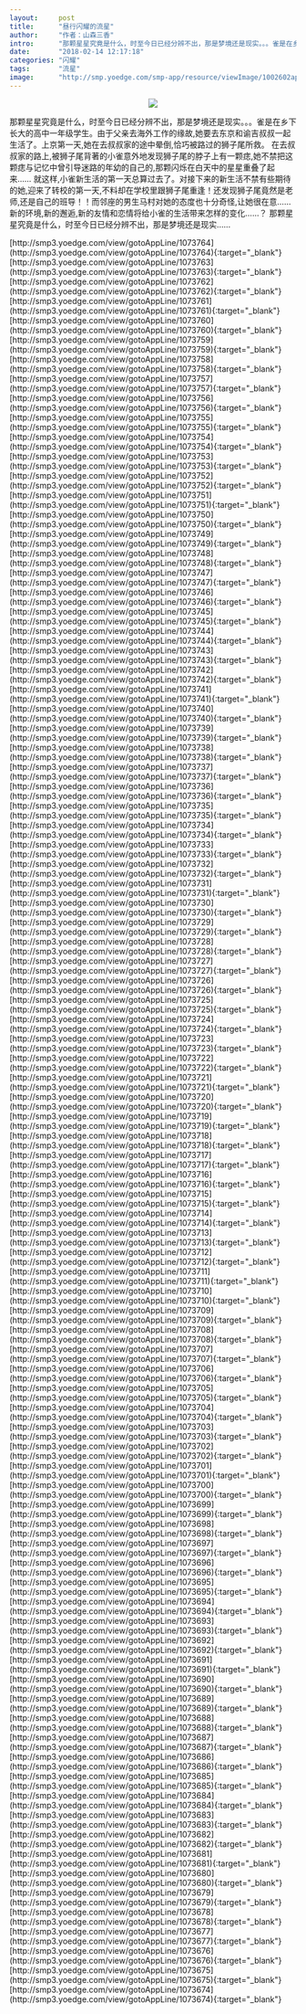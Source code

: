 ```yaml
---
layout:     post
title:      "昼行闪耀的流星"
author:     "作者：山森三香"
intro:      "那颗星星究竟是什么，时至今日已经分辨不出，那是梦境还是现实。。。雀是在乡下长大的高中一年级学生。由于父亲去海外工作的缘故,她要去东京和谕吉叔叔一起生活了。上京第一天,她在去叔叔家的途中晕倒,恰巧被路过的狮子尾所救。 在去叔叔家的路上,被狮子尾背著的小雀意外地发现狮子尾的脖子上有一颗痣,她不禁把这颗痣与记忆中曾引导迷路的年幼的自己的,那颗闪烁在白天中的星星重叠了起来…… 就这样,小雀新生活的第一天总算过去了。对接下来的新生活不禁有些期待的她,迎来了转校的第一天,不料却在学校里跟狮子尾重逢！还发现狮子尾竟然是老师,还是自己的班导！！而邻座的男生马村对她的态度也十分奇怪,让她很在意…… 新的环境,新的邂逅,新的友情和恋情将给小雀的生活带来怎样的变化……？ 那颗星星究竟是什么，时至今日已经分辨不出，那是梦境还是现实……"
date:       "2018-02-14 12:17:18"
categories: "闪耀"
tags:       "流星"
image:      "http://smp.yoedge.com/smp-app/resource/viewImage/1002602appline.png"
---
```

<div style="text-align: center">
<p><img src="http://smp.yoedge.com/smp-app/resource/viewImage/1002602appline.png"/></p>
</div>
<p class="post-meta">
<span>那颗星星究竟是什么，时至今日已经分辨不出，那是梦境还是现实。。。雀是在乡下长大的高中一年级学生。由于父亲去海外工作的缘故,她要去东京和谕吉叔叔一起生活了。上京第一天,她在去叔叔家的途中晕倒,恰巧被路过的狮子尾所救。 在去叔叔家的路上,被狮子尾背著的小雀意外地发现狮子尾的脖子上有一颗痣,她不禁把这颗痣与记忆中曾引导迷路的年幼的自己的,那颗闪烁在白天中的星星重叠了起来…… 就这样,小雀新生活的第一天总算过去了。对接下来的新生活不禁有些期待的她,迎来了转校的第一天,不料却在学校里跟狮子尾重逢！还发现狮子尾竟然是老师,还是自己的班导！！而邻座的男生马村对她的态度也十分奇怪,让她很在意…… 新的环境,新的邂逅,新的友情和恋情将给小雀的生活带来怎样的变化……？ 那颗星星究竟是什么，时至今日已经分辨不出，那是梦境还是现实……</span>
</p>
[http://smp3.yoedge.com/view/gotoAppLine/1073764](http://smp3.yoedge.com/view/gotoAppLine/1073764){:target="_blank"}
[http://smp3.yoedge.com/view/gotoAppLine/1073763](http://smp3.yoedge.com/view/gotoAppLine/1073763){:target="_blank"}
[http://smp3.yoedge.com/view/gotoAppLine/1073762](http://smp3.yoedge.com/view/gotoAppLine/1073762){:target="_blank"}
[http://smp3.yoedge.com/view/gotoAppLine/1073761](http://smp3.yoedge.com/view/gotoAppLine/1073761){:target="_blank"}
[http://smp3.yoedge.com/view/gotoAppLine/1073760](http://smp3.yoedge.com/view/gotoAppLine/1073760){:target="_blank"}
[http://smp3.yoedge.com/view/gotoAppLine/1073759](http://smp3.yoedge.com/view/gotoAppLine/1073759){:target="_blank"}
[http://smp3.yoedge.com/view/gotoAppLine/1073758](http://smp3.yoedge.com/view/gotoAppLine/1073758){:target="_blank"}
[http://smp3.yoedge.com/view/gotoAppLine/1073757](http://smp3.yoedge.com/view/gotoAppLine/1073757){:target="_blank"}
[http://smp3.yoedge.com/view/gotoAppLine/1073756](http://smp3.yoedge.com/view/gotoAppLine/1073756){:target="_blank"}
[http://smp3.yoedge.com/view/gotoAppLine/1073755](http://smp3.yoedge.com/view/gotoAppLine/1073755){:target="_blank"}
[http://smp3.yoedge.com/view/gotoAppLine/1073754](http://smp3.yoedge.com/view/gotoAppLine/1073754){:target="_blank"}
[http://smp3.yoedge.com/view/gotoAppLine/1073753](http://smp3.yoedge.com/view/gotoAppLine/1073753){:target="_blank"}
[http://smp3.yoedge.com/view/gotoAppLine/1073752](http://smp3.yoedge.com/view/gotoAppLine/1073752){:target="_blank"}
[http://smp3.yoedge.com/view/gotoAppLine/1073751](http://smp3.yoedge.com/view/gotoAppLine/1073751){:target="_blank"}
[http://smp3.yoedge.com/view/gotoAppLine/1073750](http://smp3.yoedge.com/view/gotoAppLine/1073750){:target="_blank"}
[http://smp3.yoedge.com/view/gotoAppLine/1073749](http://smp3.yoedge.com/view/gotoAppLine/1073749){:target="_blank"}
[http://smp3.yoedge.com/view/gotoAppLine/1073748](http://smp3.yoedge.com/view/gotoAppLine/1073748){:target="_blank"}
[http://smp3.yoedge.com/view/gotoAppLine/1073747](http://smp3.yoedge.com/view/gotoAppLine/1073747){:target="_blank"}
[http://smp3.yoedge.com/view/gotoAppLine/1073746](http://smp3.yoedge.com/view/gotoAppLine/1073746){:target="_blank"}
[http://smp3.yoedge.com/view/gotoAppLine/1073745](http://smp3.yoedge.com/view/gotoAppLine/1073745){:target="_blank"}
[http://smp3.yoedge.com/view/gotoAppLine/1073744](http://smp3.yoedge.com/view/gotoAppLine/1073744){:target="_blank"}
[http://smp3.yoedge.com/view/gotoAppLine/1073743](http://smp3.yoedge.com/view/gotoAppLine/1073743){:target="_blank"}
[http://smp3.yoedge.com/view/gotoAppLine/1073742](http://smp3.yoedge.com/view/gotoAppLine/1073742){:target="_blank"}
[http://smp3.yoedge.com/view/gotoAppLine/1073741](http://smp3.yoedge.com/view/gotoAppLine/1073741){:target="_blank"}
[http://smp3.yoedge.com/view/gotoAppLine/1073740](http://smp3.yoedge.com/view/gotoAppLine/1073740){:target="_blank"}
[http://smp3.yoedge.com/view/gotoAppLine/1073739](http://smp3.yoedge.com/view/gotoAppLine/1073739){:target="_blank"}
[http://smp3.yoedge.com/view/gotoAppLine/1073738](http://smp3.yoedge.com/view/gotoAppLine/1073738){:target="_blank"}
[http://smp3.yoedge.com/view/gotoAppLine/1073737](http://smp3.yoedge.com/view/gotoAppLine/1073737){:target="_blank"}
[http://smp3.yoedge.com/view/gotoAppLine/1073736](http://smp3.yoedge.com/view/gotoAppLine/1073736){:target="_blank"}
[http://smp3.yoedge.com/view/gotoAppLine/1073735](http://smp3.yoedge.com/view/gotoAppLine/1073735){:target="_blank"}
[http://smp3.yoedge.com/view/gotoAppLine/1073734](http://smp3.yoedge.com/view/gotoAppLine/1073734){:target="_blank"}
[http://smp3.yoedge.com/view/gotoAppLine/1073733](http://smp3.yoedge.com/view/gotoAppLine/1073733){:target="_blank"}
[http://smp3.yoedge.com/view/gotoAppLine/1073732](http://smp3.yoedge.com/view/gotoAppLine/1073732){:target="_blank"}
[http://smp3.yoedge.com/view/gotoAppLine/1073731](http://smp3.yoedge.com/view/gotoAppLine/1073731){:target="_blank"}
[http://smp3.yoedge.com/view/gotoAppLine/1073730](http://smp3.yoedge.com/view/gotoAppLine/1073730){:target="_blank"}
[http://smp3.yoedge.com/view/gotoAppLine/1073729](http://smp3.yoedge.com/view/gotoAppLine/1073729){:target="_blank"}
[http://smp3.yoedge.com/view/gotoAppLine/1073728](http://smp3.yoedge.com/view/gotoAppLine/1073728){:target="_blank"}
[http://smp3.yoedge.com/view/gotoAppLine/1073727](http://smp3.yoedge.com/view/gotoAppLine/1073727){:target="_blank"}
[http://smp3.yoedge.com/view/gotoAppLine/1073726](http://smp3.yoedge.com/view/gotoAppLine/1073726){:target="_blank"}
[http://smp3.yoedge.com/view/gotoAppLine/1073725](http://smp3.yoedge.com/view/gotoAppLine/1073725){:target="_blank"}
[http://smp3.yoedge.com/view/gotoAppLine/1073724](http://smp3.yoedge.com/view/gotoAppLine/1073724){:target="_blank"}
[http://smp3.yoedge.com/view/gotoAppLine/1073723](http://smp3.yoedge.com/view/gotoAppLine/1073723){:target="_blank"}
[http://smp3.yoedge.com/view/gotoAppLine/1073722](http://smp3.yoedge.com/view/gotoAppLine/1073722){:target="_blank"}
[http://smp3.yoedge.com/view/gotoAppLine/1073721](http://smp3.yoedge.com/view/gotoAppLine/1073721){:target="_blank"}
[http://smp3.yoedge.com/view/gotoAppLine/1073720](http://smp3.yoedge.com/view/gotoAppLine/1073720){:target="_blank"}
[http://smp3.yoedge.com/view/gotoAppLine/1073719](http://smp3.yoedge.com/view/gotoAppLine/1073719){:target="_blank"}
[http://smp3.yoedge.com/view/gotoAppLine/1073718](http://smp3.yoedge.com/view/gotoAppLine/1073718){:target="_blank"}
[http://smp3.yoedge.com/view/gotoAppLine/1073717](http://smp3.yoedge.com/view/gotoAppLine/1073717){:target="_blank"}
[http://smp3.yoedge.com/view/gotoAppLine/1073716](http://smp3.yoedge.com/view/gotoAppLine/1073716){:target="_blank"}
[http://smp3.yoedge.com/view/gotoAppLine/1073715](http://smp3.yoedge.com/view/gotoAppLine/1073715){:target="_blank"}
[http://smp3.yoedge.com/view/gotoAppLine/1073714](http://smp3.yoedge.com/view/gotoAppLine/1073714){:target="_blank"}
[http://smp3.yoedge.com/view/gotoAppLine/1073713](http://smp3.yoedge.com/view/gotoAppLine/1073713){:target="_blank"}
[http://smp3.yoedge.com/view/gotoAppLine/1073712](http://smp3.yoedge.com/view/gotoAppLine/1073712){:target="_blank"}
[http://smp3.yoedge.com/view/gotoAppLine/1073711](http://smp3.yoedge.com/view/gotoAppLine/1073711){:target="_blank"}
[http://smp3.yoedge.com/view/gotoAppLine/1073710](http://smp3.yoedge.com/view/gotoAppLine/1073710){:target="_blank"}
[http://smp3.yoedge.com/view/gotoAppLine/1073709](http://smp3.yoedge.com/view/gotoAppLine/1073709){:target="_blank"}
[http://smp3.yoedge.com/view/gotoAppLine/1073708](http://smp3.yoedge.com/view/gotoAppLine/1073708){:target="_blank"}
[http://smp3.yoedge.com/view/gotoAppLine/1073707](http://smp3.yoedge.com/view/gotoAppLine/1073707){:target="_blank"}
[http://smp3.yoedge.com/view/gotoAppLine/1073706](http://smp3.yoedge.com/view/gotoAppLine/1073706){:target="_blank"}
[http://smp3.yoedge.com/view/gotoAppLine/1073705](http://smp3.yoedge.com/view/gotoAppLine/1073705){:target="_blank"}
[http://smp3.yoedge.com/view/gotoAppLine/1073704](http://smp3.yoedge.com/view/gotoAppLine/1073704){:target="_blank"}
[http://smp3.yoedge.com/view/gotoAppLine/1073703](http://smp3.yoedge.com/view/gotoAppLine/1073703){:target="_blank"}
[http://smp3.yoedge.com/view/gotoAppLine/1073702](http://smp3.yoedge.com/view/gotoAppLine/1073702){:target="_blank"}
[http://smp3.yoedge.com/view/gotoAppLine/1073701](http://smp3.yoedge.com/view/gotoAppLine/1073701){:target="_blank"}
[http://smp3.yoedge.com/view/gotoAppLine/1073700](http://smp3.yoedge.com/view/gotoAppLine/1073700){:target="_blank"}
[http://smp3.yoedge.com/view/gotoAppLine/1073699](http://smp3.yoedge.com/view/gotoAppLine/1073699){:target="_blank"}
[http://smp3.yoedge.com/view/gotoAppLine/1073698](http://smp3.yoedge.com/view/gotoAppLine/1073698){:target="_blank"}
[http://smp3.yoedge.com/view/gotoAppLine/1073697](http://smp3.yoedge.com/view/gotoAppLine/1073697){:target="_blank"}
[http://smp3.yoedge.com/view/gotoAppLine/1073696](http://smp3.yoedge.com/view/gotoAppLine/1073696){:target="_blank"}
[http://smp3.yoedge.com/view/gotoAppLine/1073695](http://smp3.yoedge.com/view/gotoAppLine/1073695){:target="_blank"}
[http://smp3.yoedge.com/view/gotoAppLine/1073694](http://smp3.yoedge.com/view/gotoAppLine/1073694){:target="_blank"}
[http://smp3.yoedge.com/view/gotoAppLine/1073693](http://smp3.yoedge.com/view/gotoAppLine/1073693){:target="_blank"}
[http://smp3.yoedge.com/view/gotoAppLine/1073692](http://smp3.yoedge.com/view/gotoAppLine/1073692){:target="_blank"}
[http://smp3.yoedge.com/view/gotoAppLine/1073691](http://smp3.yoedge.com/view/gotoAppLine/1073691){:target="_blank"}
[http://smp3.yoedge.com/view/gotoAppLine/1073690](http://smp3.yoedge.com/view/gotoAppLine/1073690){:target="_blank"}
[http://smp3.yoedge.com/view/gotoAppLine/1073689](http://smp3.yoedge.com/view/gotoAppLine/1073689){:target="_blank"}
[http://smp3.yoedge.com/view/gotoAppLine/1073688](http://smp3.yoedge.com/view/gotoAppLine/1073688){:target="_blank"}
[http://smp3.yoedge.com/view/gotoAppLine/1073687](http://smp3.yoedge.com/view/gotoAppLine/1073687){:target="_blank"}
[http://smp3.yoedge.com/view/gotoAppLine/1073686](http://smp3.yoedge.com/view/gotoAppLine/1073686){:target="_blank"}
[http://smp3.yoedge.com/view/gotoAppLine/1073685](http://smp3.yoedge.com/view/gotoAppLine/1073685){:target="_blank"}
[http://smp3.yoedge.com/view/gotoAppLine/1073684](http://smp3.yoedge.com/view/gotoAppLine/1073684){:target="_blank"}
[http://smp3.yoedge.com/view/gotoAppLine/1073683](http://smp3.yoedge.com/view/gotoAppLine/1073683){:target="_blank"}
[http://smp3.yoedge.com/view/gotoAppLine/1073682](http://smp3.yoedge.com/view/gotoAppLine/1073682){:target="_blank"}
[http://smp3.yoedge.com/view/gotoAppLine/1073681](http://smp3.yoedge.com/view/gotoAppLine/1073681){:target="_blank"}
[http://smp3.yoedge.com/view/gotoAppLine/1073680](http://smp3.yoedge.com/view/gotoAppLine/1073680){:target="_blank"}
[http://smp3.yoedge.com/view/gotoAppLine/1073679](http://smp3.yoedge.com/view/gotoAppLine/1073679){:target="_blank"}
[http://smp3.yoedge.com/view/gotoAppLine/1073678](http://smp3.yoedge.com/view/gotoAppLine/1073678){:target="_blank"}
[http://smp3.yoedge.com/view/gotoAppLine/1073677](http://smp3.yoedge.com/view/gotoAppLine/1073677){:target="_blank"}
[http://smp3.yoedge.com/view/gotoAppLine/1073676](http://smp3.yoedge.com/view/gotoAppLine/1073676){:target="_blank"}
[http://smp3.yoedge.com/view/gotoAppLine/1073675](http://smp3.yoedge.com/view/gotoAppLine/1073675){:target="_blank"}
[http://smp3.yoedge.com/view/gotoAppLine/1073674](http://smp3.yoedge.com/view/gotoAppLine/1073674){:target="_blank"}


